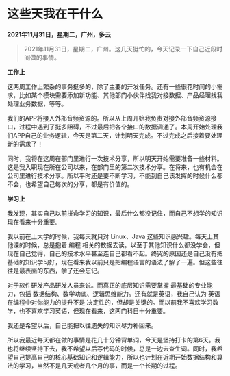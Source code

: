 # 这些天我在干什么

**2021年11月31日，星期二，广州，多云**

> 2021年11月31日，星期二，广州。这几天挺忙的，今天记录一下自己近段时间做的事情。

**工作上**

这两周工作上繁杂的事务挺多的，除了主要的开发任务。还有一些很花时间的小需求，比如某个模块需要添加新功能、其他部门小伙伴找我对接数据、产品经理找我处理业务数据，等等。


我们的APP将接入外部音频资源的。所以从上周开始我负责对接外部音频资源接口，过程中遇到了挺多阻碍，不过最后把各个接口的数据调通了。本周开始处理我们APP自己的业务逻辑，今天是第二天，计划明天完成。不过完成之后接着要处理新的需求了！


同时，我将在这周在部门里进行一次技术分享，所以明天开始需要准备一些材料。这是我入职现在所在公司以来，在部门里的第二次技术分享。在将来，也有机会在公司里进行技术分享。所以平时还是要不断学习，不能到自己该发挥的时候什么都不会，也希望自己每次的分享，都是有价值的。


**学习上**

我发现，其实自己以前拼命学习的知识，最后什么都没记住，而自己不想学的知识现在看来十分重要。

我以前在上大学的时候，我每天就只对 Linux、Java 这些知识感兴趣。每天上其他课的时候，总是抱着 编程 相关的数据去读。以至于其他知识什么都没学会，但现在自己觉得，自己的技术水平甚至连自己都看不起。终究的原因还是自己没有把基础的知识学习好，现在看来我以前只是把编程语言的语法了解了一遍。但这些往往是最表面的东西，学了还会忘记。

对于软件研发产品研发人员来说。而真正的底层知识需要掌握 最基础的专业能力，包括 数据结构、数学功底、逻辑思维能力。还有就是英语，我自己认为 英语在编程中对你能力的提升不是 决定性的，但却是关键的。而以前我不喜欢学习数学，也不喜欢学习英语，但现在看来，这两门科目十分重要。

我还是希望以后，自己能把以往遗失的知识尽力补回来。

所以我最近每天都在做的事情是花几十分钟背单词，今天是坚持打卡的第6天。我也将继续坚持下去，我不希望以后写代码的时候，总是一边去查生词。同时，我希望自己提高自己的核心基础知识和逻辑能力，所以也计划在近期开始数据结构和算法的学习，当然不是几天或者几个月的事，而是一个长期的过程。